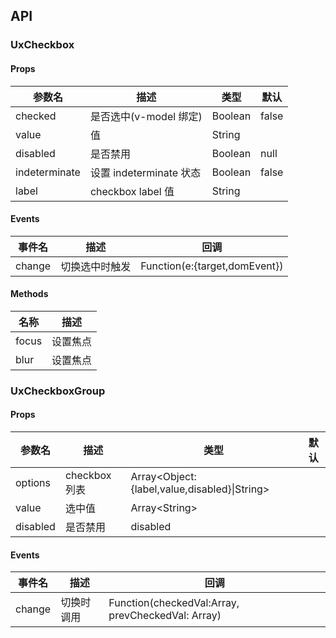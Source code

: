 ## API

### UxCheckbox

#### Props

| 参数名        | 描述                    | 类型    | 默认  |
| ------------- | ----------------------- | ------- | ----- |
| checked       | 是否选中(v-model 绑定)  | Boolean | false |
| value         | 值                      | String  |       |
| disabled      | 是否禁用                | Boolean | null  |
| indeterminate | 设置 indeterminate 状态 | Boolean | false |
| label         | checkbox label 值       | String  |       |

#### Events

| 事件名 | 描述           | 回调                          |
| ------ | -------------- | ----------------------------- |
| change | 切换选中时触发 | Function(e:{target,domEvent}) |

#### Methods

| 名称  | 描述     |
| ----- | -------- |
| focus | 设置焦点 |
| blur  | 设置焦点 |

### UxCheckboxGroup

#### Props

| 参数名   | 描述          | 类型                                           | 默认 |
| -------- | ------------- | ---------------------------------------------- | ---- |
| options  | checkbox 列表 | Array\<Object:{label,value,disabled}\|String\> |      |
| value    | 选中值        | Array\<String\>                                |      |
| disabled | 是否禁用      | disabled                                       |      |

#### Events

| 事件名 | 描述       | 回调                                              |
| ------ | ---------- | ------------------------------------------------- |
| change | 切换时调用 | Function(checkedVal:Array, prevCheckedVal: Array) |
